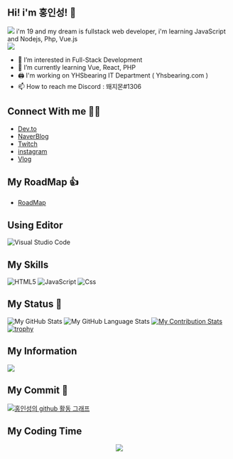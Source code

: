 ## Hi! i'm 홍인성! 👋
<img src="https://user-images.githubusercontent.com/73598325/148487481-c0f8a477-e8f5-475b-b2cc-4c3616091e8b.jpg">
i'm 19 and my dream is fullstack web developer, i'm learning JavaScript and Nodejs, Php, Vue.js<br>
<a href="https://hits.seeyoufarm.com"><img src="https://hits.seeyoufarm.com/api/count/incr/badge.svg?url=https%3A%2F%2Fgithub.com%2FBackdevHong%2Fhit-counter&count_bg=%2379C83D&title_bg=%23555555&icon=&icon_color=%23E7E7E7&title=hits&edge_flat=false"/></a>

- 👀 I’m interested in Full-Stack Development
- 🌱 I’m currently learning Vue, React, PHP
- 🖨️ I'm working on YHSbearing IT Department ( Yhsbearing.com )
- 📫 How to reach me Discord : 뙈지몬#1306

## Connect With me 🐱‍🏍
- [Dev.to](https://dev.to/dlstjdghd)
- [NaverBlog](https://blog.naver.com/backdev_hong)
- [Twitch](https://twitch.tv/ghddls7799)
- [instagram](https://www.instagram.com/ghddlstjd0704/)
- [Vlog](https://velog.io/@fulldev_hong/)

## My RoadMap 👍
- [RoadMap](https://github.com/BackdevHong/RoadMapToDo)

## Using Editor
![Visual Studio Code](https://img.shields.io/badge/Visual%20Studio%20Code-0078d7.svg?style=for-the-badge&logo=visual-studio-code&logoColor=white)

## My Skills
![HTML5](https://img.shields.io/badge/html5-%23E34F26.svg?style=for-the-badge&logo=html5&logoColor=white) ![JavaScript](https://img.shields.io/badge/javascript-%23323330.svg?style=for-the-badge&logo=javascript&logoColor=%23F7DF1E) ![Css](https://img.shields.io/badge/css-1572B6?style=for-the-badge&logo=CSS3&logoColor=white)

## My Status 🎁
![My GitHub Stats](https://github-readme-stats.vercel.app/api/?username=BackdevHong&count_private=true&theme=react&showicons=true)
![My GitHub Language Stats](https://github-readme-stats.vercel.app/api/top-langs/?username=BackdevHong&langs_count=5&theme=react)
[![My Contribution Stats](https://github-contribution-stats.vercel.app/api/?username=BackdevHong)](https://github.com/BackdevHong/github-contribution-stats/)
[![trophy](https://github-profile-trophy.vercel.app/?username=backdevhong&theme=onedark)](https://github.com/ryo-ma/github-profile-trophy)

## My Information
<a href="https://programmers.co.kr/pr/ghddls0704">
  <img src="https://img.shields.io/badge/Programmers-000000?style=for-the-badge&logo=42&logoColor=white(https://programmers.co.kr/pr/gdsygrt557422_1290)"/>
</a>

## My Commit 🙌
[![홍인성의 github 활동 그래프 ](https://activity-graph.herokuapp.com/graph?username=BackdevHong&theme=react-dark)](https://github.com/BackdevHong)

## My Coding Time
<div align="center">
  <img src="https://github-readme-stats.vercel.app/api/wakatime?username=fulldevhong">
</div>
<!---
dlstjdghd/dlstjdghd is a ✨ special ✨ repository because its `README.md` (this file) appears on your GitHub profile.
You can click the Preview link to take a look at your changes.
--->

